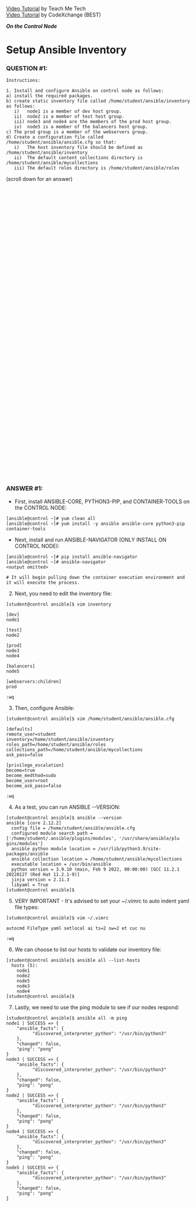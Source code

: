 <a href="https://www.youtube.com/watch?v=R8uwRtgkmCQ&list=PLYB6dfdhWDePZf4fd4YgGGtSX_vHKv5vz&index=2">Video Tutorial</a> by Teach Me Tech \
<a href="https://www.youtube.com/watch?v=0HNuR1a6-9M&list=PLL_setXLS0tiYMipvQI4oUGkJwhOhn42J">Video Tutorial</a> by CodeXchange (BEST)

***On the Control Node***

# Setup Ansible Inventory
### QUESTION #1:
```
Instructions:

1. Install and configure Ansible on control node as follows:
a) install the required packages.
b) create static inventory file called /home/student/ansible/inventory as follows:
   i)   node1 is a member of dev host group.
   ii)  node2 is a member of test host group.
   iii) node3 and node4 are the members of the prod host group.
   iv)  node5 is a member of the balancers host group.
c) The prod group is a member of the webservers group.
d) Create a configuration file called /home/student/ansible/ansible.cfg so that:
   i)   The host inventory file should be defined as /home/student/ansible/inventory
   ii)  The default content collections directory is /home/student/ansible/mycollections
   iii) The default roles directory is /home/student/ansible/roles
```

(scroll down for an answer)
<br/><br/><br/><br/><br/><br/><br/><br/><br/><br/><br/><br/><br/><br/><br/><br/><br/><br/><br/><br/><br/><br/><br/><br/>
<br/><br/><br/><br/><br/><br/><br/><br/><br/><br/><br/><br/><br/><br/><br/><br/><br/><br/><br/><br/><br/><br/><br/><br/>

### ANSWER #1:

* First, install ANSIBLE-CORE, PYTHON3-PIP, and CONTAINER-TOOLS on the CONTROL NODE:
```
[ansible@control ~]# yum clean all
[ansible@control ~]# yum install -y ansible ansible-core python3-pip container-tools
```

* Next, install and run ANSIBLE-NAVIGATOR (ONLY INSTALL ON CONTROL NODE):
```
[ansible@control ~]# pip install ansible-navigator
[ansible@control ~]# ansible-navigator
<output omitted>

# It will begin pulling down the container execution environment and it will execute the process.
```

2) Next, you need to edit the inventory file:
```
[student@control ansible]$ vim inventory

[dev]
node1

[test]
node2

[prod]
node3
node4

[balancers]
node5

[webservers:children]
prod

:wq
```

3) Then, configure Ansible:
```
[student@control ansible]$ vim /home/student/ansible/ansible.cfg

[defaults]
remote_user=student
inventory=/home/student/ansible/inventory
roles_path=/home/student/ansible/roles
collections_path=/home/student/ansible/mycollections
ask_pass=false

[privilege_escalation]
become=true
become_medthod=sudo
become_user=root
become_ask_pass=false

:wq
```

4) As a test, you can run ANSIBLE --VERSION:
```
[student@control ansible]$ ansible --version
ansible [core 2.12.2]
  config file = /home/student/ansible/ansible.cfg
  configured module search path = ['/home/student/.ansible/plugins/modules', '/usr/share/ansible/plu
gins/modules']
  ansible python module location = /usr/lib/python3.9/site-packages/ansible
  ansible collection location = /home/student/ansible/mycollections
  executable location = /usr/bin/ansible
  python version = 3.9.10 (main, Feb 9 2022, 00:00:00) [GCC 11.2.1 20220127 (Red Hat 11.2.1-9)]
  jinja version = 2.11.3
  libyaml = True
[student@control ansible]$
```

5) VERY IMPORTANT - It's advised to set your ~/.vimrc to auto indent yaml file types:
```
[student@control ansible]$ vim ~/.vimrc

autocmd FileType yaml setlocal ai ts=2 sw=2 et cuc nu

:wq
```

6) We can choose to list our hosts to validate our inventory file:
```
[student@control ansible]$ ansible all --list-hosts
  hosts (5):
    node1
    node2
    node5
    node3
    node4
[student@control ansible]$
```

7) Lastly, we need to use the ping module to see if our nodes respond:
```
[student@control ansible]$ ansible all -m ping
node1 | SUCCESS => {
    "ansible_facts": {
          "discovered_interpreter_python": "/usr/bin/python3"
    },
    "changed": false,
    "ping": "pong"
}
node3 | SUCCESS => {
    "ansible_facts": {
          "discovered_interpreter_python": "/usr/bin/python3"
    },
    "changed": false,
    "ping": "pong"
}
node2 | SUCCESS => {
    "ansible_facts": {
          "discovered_interpreter_python": "/usr/bin/python3"
    },
    "changed": false,
    "ping": "pong"
}
node4 | SUCCESS => {
    "ansible_facts": {
          "discovered_interpreter_python": "/usr/bin/python3"
    },
    "changed": false,
    "ping": "pong"
}
node5 | SUCCESS => {
    "ansible_facts": {
          "discovered_interpreter_python": "/usr/bin/python3"
    },
    "changed": false,
    "ping": "pong"
}
```
